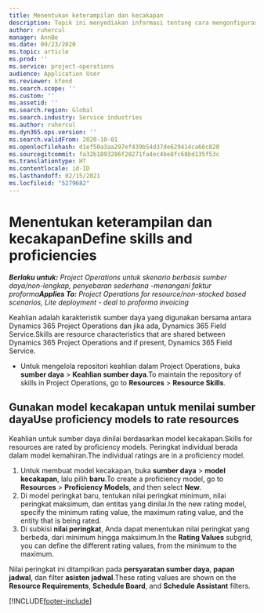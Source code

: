 ```yaml
---
title: Menentukan keterampilan dan kecakapan
description: Topik ini menyediakan informasi tentang cara mengonfigurasikan model kecakapan untuk menilai sumber daya.
author: ruhercul
manager: AnnBe
ms.date: 09/23/2020
ms.topic: article
ms.prod: ''
ms.service: project-operations
audience: Application User
ms.reviewer: kfend
ms.search.scope: ''
ms.custom: ''
ms.assetid: ''
ms.search.region: Global
ms.search.industry: Service industries
ms.author: ruhercul
ms.dyn365.ops.version: ''
ms.search.validFrom: 2020-10-01
ms.openlocfilehash: d1ef50a3aa297ef439b54d37de629414ca66c820
ms.sourcegitcommit: fa32b1893286f20271fa4ec4be8fc68bd135f53c
ms.translationtype: HT
ms.contentlocale: id-ID
ms.lasthandoff: 02/15/2021
ms.locfileid: "5279682"
---
```

# <a name="define-skills-and-proficiencies"></a><span data-ttu-id="05e80-103">Menentukan keterampilan dan kecakapan</span><span class="sxs-lookup"><span data-stu-id="05e80-103">Define skills and proficiencies</span></span>

<span data-ttu-id="05e80-104">_**Berlaku untuk:** Project Operations untuk skenario berbasis sumber daya/non-lengkap, penyebaran sederhana -menangani faktur proforma_</span><span class="sxs-lookup"><span data-stu-id="05e80-104">_**Applies To:** Project Operations for resource/non-stocked based scenarios, Lite deployment - deal to proforma invoicing_</span></span>

<span data-ttu-id="05e80-105">Keahlian adalah karakteristik sumber daya yang digunakan bersama antara Dynamics 365 Project Operations dan jika ada, Dynamics 365 Field Service.</span><span class="sxs-lookup"><span data-stu-id="05e80-105">Skills are resource characteristics that are shared between Dynamics 365 Project Operations and if present, Dynamics 365 Field Service.</span></span> 

- <span data-ttu-id="05e80-106">Untuk mengelola repositori keahlian dalam Project Operations, buka **sumber daya** \> **Keahlian sumber daya**.</span><span class="sxs-lookup"><span data-stu-id="05e80-106">To maintain the repository of skills in Project Operations, go to **Resources** \> **Resource Skills**.</span></span> 

## <a name="use-proficiency-models-to-rate-resources"></a><span data-ttu-id="05e80-107">Gunakan model kecakapan untuk menilai sumber daya</span><span class="sxs-lookup"><span data-stu-id="05e80-107">Use proficiency models to rate resources</span></span>

<span data-ttu-id="05e80-108">Keahlian untuk sumber daya dinilai berdasarkan model kecakapan.</span><span class="sxs-lookup"><span data-stu-id="05e80-108">Skills for resources are rated by proficiency models.</span></span> <span data-ttu-id="05e80-109">Peringkat individual berada dalam model kemahiran.</span><span class="sxs-lookup"><span data-stu-id="05e80-109">The individual ratings are in a proficiency model.</span></span> 

1. <span data-ttu-id="05e80-110">Untuk membuat model kecakapan, buka **sumber daya** \> **model kecakapan**, lalu pilih **baru**.</span><span class="sxs-lookup"><span data-stu-id="05e80-110">To create a proficiency model, go to **Resources** \> **Proficiency Models**, and then select **New**.</span></span>
2. <span data-ttu-id="05e80-111">Di model peringkat baru, tentukan nilai peringkat minimum, nilai peringkat maksimum, dan entitas yang dinilai.</span><span class="sxs-lookup"><span data-stu-id="05e80-111">In the new rating model, specify the minimum rating value, the maximum rating value, and the entity that is being rated.</span></span>
3. <span data-ttu-id="05e80-112">Di subkisi **nilai peringkat**, Anda dapat menentukan nilai peringkat yang berbeda, dari minimum hingga maksimum.</span><span class="sxs-lookup"><span data-stu-id="05e80-112">In the **Rating Values** subgrid, you can define the different rating values, from the minimum to the maximum.</span></span>


<span data-ttu-id="05e80-113">Nilai peringkat ini ditampilkan pada **persyaratan sumber daya**, **papan jadwal**, dan filter **asisten jadwal**.</span><span class="sxs-lookup"><span data-stu-id="05e80-113">These rating values are shown on the **Resource Requirements**, **Schedule Board**, and **Schedule Assistant** filters.</span></span>


[!INCLUDE[footer-include](../includes/footer-banner.md)]